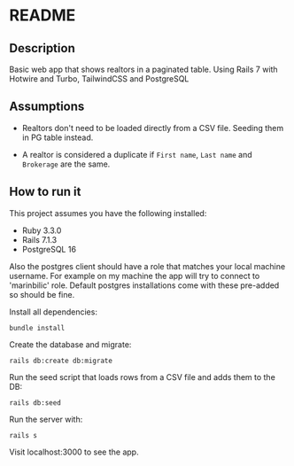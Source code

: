 # README

## Description
Basic web app that shows realtors in a paginated table.
Using Rails 7 with Hotwire and Turbo, TailwindCSS and PostgreSQL

## Assumptions
* Realtors don't need to be loaded directly from a CSV file. Seeding them in PG table instead.

* A realtor is considered a duplicate if `First name`, `Last name` and `Brokerage` are the same.

## How to run it

This project assumes you have the following installed:

* Ruby 3.3.0
* Rails 7.1.3
* PostgreSQL 16

Also the postgres client should have a role that matches your local machine username. For example on my machine the app will try to connect to 'marinbilic' role. Default postgres installations come with these pre-added so should be fine.

Install all dependencies:
```
bundle install
```

Create the database and migrate:
```
rails db:create db:migrate
```

Run the seed script that loads rows from a CSV file and adds them to the DB:
```
rails db:seed
```

Run the server with:
```
rails s
```

Visit localhost:3000 to see the app.
